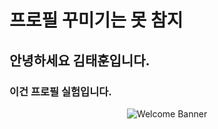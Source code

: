# 프로필 꾸미기는 못 참지
## 안녕하세요 김태훈입니다.
### 이건 프로필 실험입니다.
<p align="center">
  <img src="asset" alt="Welcome Banner" />
</p>

<!--
**flyingeastbird/flyingeastbird** is a ✨ _special_ ✨ repository because its `README.md` (this file) appears on your GitHub profile.

Here are some ideas to get you started:

- 🔭 I’m currently working on ...
- 🌱 I’m currently learning ...
- 👯 I’m looking to collaborate on ...
- 🤔 I’m looking for help with ...
- 💬 Ask me about ...
- 📫 How to reach me: ...
- 😄 Pronouns: ...
- ⚡ Fun fact: ...
-->

